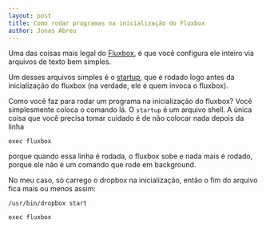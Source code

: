 ```yaml
---
layout: post
title: Como rodar programas na inicialização do Fluxbox
author: Jonas Abreu
---
```


Uma das coisas mais legal do [Fluxbox][1], é que você configura ele inteiro via
arquivos de texto bem simples.

Um desses arquivos simples é o [startup][2], que é rodado logo antes da inicialização
do fluxbox (na verdade, ele é quem invoca o fluxbox).

Como você faz para rodar um programa na inicialização do fluxbox? Você simplesmente 
coloca o comando lá. O `startup` é um arquivo shell. A única coisa que você precisa
tomar cuidado é de não colocar nada depois da linha 

    exec fluxbox

porque quando essa linha é rodada, o fluxbox sobe e nada mais é rodado, porque ele não
é um comando que rode em background.

No meu caso, só carrego o dropbox na inicialização, então o fim do arquivo fica mais 
ou menos assim:

    /usr/bin/dropbox start

    exec fluxbox

[1]: http://fluxbox.org/
[2]: http://fluxbox-wiki.org/index.php?title=Editing_the_startup_file
